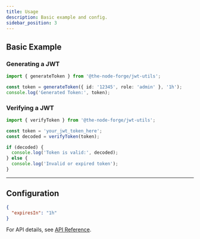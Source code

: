 ```yaml
---
title: Usage
description: Basic example and config.
sidebar_position: 3
---
```


## Basic Example

### Generating a JWT

```ts
import { generateToken } from '@the-node-forge/jwt-utils';

const token = generateToken({ id: '12345', role: 'admin' }, '1h');
console.log('Generated Token:', token);
```

### Verifying a JWT

```ts
import { verifyToken } from '@the-node-forge/jwt-utils';

const token = 'your_jwt_token_here';
const decoded = verifyToken(token);

if (decoded) {
  console.log('Token is valid:', decoded);
} else {
  console.log('Invalid or expired token');
}
```

---

## Configuration

```json
{
  "expiresIn": "1h"
}
```

For API details, see [API Reference](./API_REFERENCE.md).

